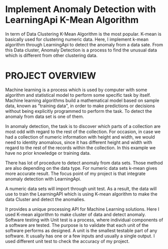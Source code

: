 # Implement Anomaly Detection with LearningApi K-Mean Algorithm
In term of Data Clustering K-Mean Algorithm is the most popular.  K-mean is basically used for clustering numeric data. Here, I implement k-mean algorithm through LearningApi to detect the anomaly from a data sate. From this Data cluster, Anomaly Detection is a process to find the unusual data which is different from other clustering data. 
#	PROJECT OVERVIEW
Machine learning is a process which is used by computer with some algorithm and statistical model to perform some specific task by itself. Machine learning algorithms build a mathematical model based on sample data, known as "training data", in order to make predictions or decisions without being explicitly programmed to perform the task. To detect the anomaly from data set is one of them. 

In anomaly detection, the task is to discover which parts of a collection are most odd with regard to the rest of the collection. For occasion, in case we had a collection of numeric information with height and width, we would need to identity anomalous, since it has different height and width with regard to the rest of the records within the collection. In this example we have no prior knowledge or training data.

There has lot of procedure to detect anomaly from data sets. Those method are also depending on the data type. For numeric data sets k-mean gives more accurate result. The focus point of my project is that integrate anomaly detection with LearningApi.

A numeric data sets will import through unit test. As a result, the data will use to train the LearningAPI which is using K-mean algorithm to make the data Cluster and detect the anomalies.

It provides a unique processing API for Machine Learning solutions. Here I used K-mean algorithm to make cluster of data and detect anomaly. Software testing with Unit test is a process, where individual components of a software are tested. The purpose is to validate that each unit of the software performs as designed. A unit is the smallest testable part of any software. It usually has one or a few inputs and usually a single output. I used different unit test to check the accuracy of my project.

